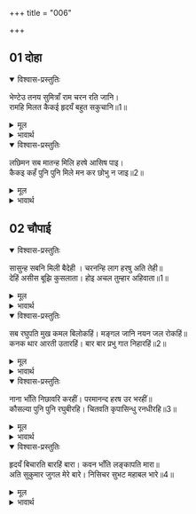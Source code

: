 +++
title = "006"

+++


## 01 दोहा
<details open><summary>विश्वास-प्रस्तुतिः</summary>

भेण्टेउ तनय सुमित्राँ राम चरन रति जानि।  
रामहि मिलत कैकई हृदयँ बहुत सकुचानि॥1॥  
</details>

<details><summary>मूल</summary>

भेण्टेउ तनय सुमित्राँ राम चरन रति जानि।  
रामहि मिलत कैकई हृदयँ बहुत सकुचानि॥1॥  
</details>

<details><summary>भावार्थ</summary>

सुमित्राजी अपने पुत्र लक्ष्मणजी की श्री रामजी के चरणों में प्रीति जानकर उनसे मिलीं। श्री रामजी से मिलते समय कैकेयीजी हृदय में बहुत सकुचाईं॥1॥  
</details>

<details open><summary>विश्वास-प्रस्तुतिः</summary>

लछिमन सब मातन्ह मिलि हरषे आसिष पाइ।  
कैकइ कहँ पुनि पुनि मिले मन कर छोभु न जाइ॥2॥  
</details>

<details><summary>मूल</summary>

लछिमन सब मातन्ह मिलि हरषे आसिष पाइ।  
कैकइ कहँ पुनि पुनि मिले मन कर छोभु न जाइ॥2॥  
</details>

<details><summary>भावार्थ</summary>

लक्ष्मणजी भी सब माताओं से मिलकर और आशीर्वाद पाकर हर्षित हुए। वे कैकेयीजी से बार-बार मिले, परन्तु उनके मन का क्षोभ (रोष) नहीं जाता॥2॥  
</details>

## 02 चौपाई

<div class="audioEmbed"  caption="AIR-वाचनम्" src="https://archive.org/download/rAmcharitmAnas-AIR/EPI-357.mp3"></div>

<details open><summary>विश्वास-प्रस्तुतिः</summary>

सासुन्ह सबनि मिली बैदेही । चरनन्हि लाग हरषु अति तेही॥  
देहिं असीस बूझि कुसलाता। होइ अचल तुम्हार अहिवाता॥1॥  
</details>

<details><summary>मूल</summary>

सासुन्ह सबनि मिली बैदेही । चरनन्हि लाग हरषु अति तेही॥  
देहिं असीस बूझि कुसलाता। होइ अचल तुम्हार अहिवाता॥1॥  
</details>

<details><summary>भावार्थ</summary>

जानकीजी सब सासुओं से मिलीं और उनके चरणों में लगकर उन्हें अत्यन्त हर्ष हुआ। सासुएँ कुशल पूछकर आशीष दे रही हैं कि तुम्हारा सुहाग अचल हो॥1॥  
</details>

<details open><summary>विश्वास-प्रस्तुतिः</summary>

सब रघुपति मुख कमल बिलोकहिं। मङ्गल जानि नयन जल रोकहिं॥  
कनक थार आरती उतारहिं। बार बार प्रभु गात निहारहिं॥2॥  
</details>

<details><summary>मूल</summary>

सब रघुपति मुख कमल बिलोकहिं। मङ्गल जानि नयन जल रोकहिं॥  
कनक थार आरती उतारहिं। बार बार प्रभु गात निहारहिं॥2॥  
</details>

<details><summary>भावार्थ</summary>

सब माताएँ श्री रघुनाथजी का कमल सा मुखडा देख रही हैं। (नेत्रों से प्रेम के आँसू उमडे आते हैं, परन्तु) मङ्गल का समय जानकर वे आँसुओं के जल को नेत्रों में ही रोक रखती हैं। सोने के थाल से आरती उतारती हैं और बार-बार प्रभु के श्री अङ्गों की ओर देखती हैं॥2॥  
</details>

<details open><summary>विश्वास-प्रस्तुतिः</summary>

नाना भाँति निछावरि करहीं। परमानन्द हरष उर भरहीं॥  
कौसल्या पुनि पुनि रघुबीरहि। चितवति कृपासिन्धु रनधीरहि॥3॥  
</details>

<details><summary>मूल</summary>

नाना भाँति निछावरि करहीं। परमानन्द हरष उर भरहीं॥  
कौसल्या पुनि पुनि रघुबीरहि। चितवति कृपासिन्धु रनधीरहि॥3॥  
</details>

<details><summary>भावार्थ</summary>

अनेकों प्रकार से निछावरें करती हैं और हृदय में परमानन्द तथा हर्ष भर रही हैं। कौसल्याजी बार-बार कृपा के समुद्र और रणधीर श्री रघुवीर को देख रही हैं॥3॥  
</details>

<details open><summary>विश्वास-प्रस्तुतिः</summary>

हृदयँ बिचारति बारहिं बारा। कवन भाँति लङ्कापति मारा॥  
अति सुकुमार जुगल मेरे बारे। निसिचर सुभट महाबल भारे॥4॥  
</details>

<details><summary>मूल</summary>

हृदयँ बिचारति बारहिं बारा। कवन भाँति लङ्कापति मारा॥  
अति सुकुमार जुगल मेरे बारे। निसिचर सुभट महाबल भारे॥4॥  
</details>

<details><summary>भावार्थ</summary>

वे बार-बार हृदय में विचारती हैं कि इन्होन्ने लङ्कापति रावण को कैसे मारा? मेरे ये दोनों बच्चे बडे ही सुकुमार हैं और राक्षस तो बडे भारी योद्धा और महान्‌ बली थे॥4॥  
</details>


